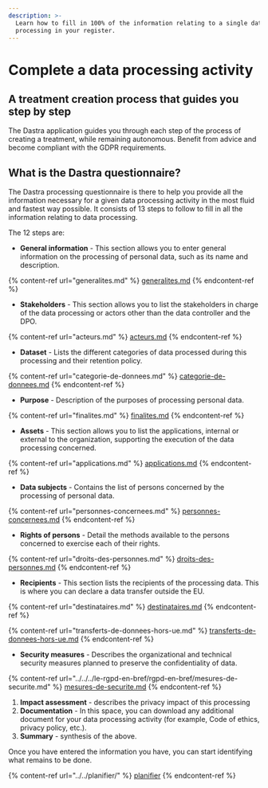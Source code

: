 ```yaml
---
description: >-
  Learn how to fill in 100% of the information relating to a single data
  processing in your register.
---
```


# Complete a data processing activity

## A treatment creation process that guides you step by step

The Dastra application guides you through each step of the process of creating a treatment, while remaining autonomous. Benefit from advice and become compliant with the GDPR requirements.

## What is the Dastra questionnaire?

The Dastra processing questionnaire is there to help you provide all the information necessary for a given data processing activity in the most fluid and fastest way possible. It consists of 13 steps to follow to fill in all the information relating to data processing.

The 12 steps are:

* **General information** - This section allows you to enter general information on the processing of personal data, such as its name and description.

{% content-ref url="generalites.md" %}
[generalites.md](generalites.md)
{% endcontent-ref %}

* **Stakeholders** - This section allows you to list the stakeholders in charge of the data processing or actors other than the data controller and the DPO.

{% content-ref url="acteurs.md" %}
[acteurs.md](acteurs.md)
{% endcontent-ref %}

* **Dataset** - Lists the different categories of data processed during this processing and their retention policy.

{% content-ref url="categorie-de-donnees.md" %}
[categorie-de-donnees.md](categorie-de-donnees.md)
{% endcontent-ref %}

* **Purpose** - Description of the purposes of processing personal data.

{% content-ref url="finalites.md" %}
[finalites.md](finalites.md)
{% endcontent-ref %}

* **Assets** - This section allows you to list the applications, internal or external to the organization, supporting the execution of the data processing concerned.

{% content-ref url="applications.md" %}
[applications.md](applications.md)
{% endcontent-ref %}

* **Data subjects** - Contains the list of persons concerned by the processing of personal data.

{% content-ref url="personnes-concernees.md" %}
[personnes-concernees.md](personnes-concernees.md)
{% endcontent-ref %}

* **Rights of persons** - Detail the methods available to the persons concerned to exercise each of their rights.

{% content-ref url="droits-des-personnes.md" %}
[droits-des-personnes.md](droits-des-personnes.md)
{% endcontent-ref %}

* **Recipients** - This section lists the recipients of the processing data. This is where you can declare a data transfer outside the EU.

{% content-ref url="destinataires.md" %}
[destinataires.md](destinataires.md)
{% endcontent-ref %}

{% content-ref url="transferts-de-donnees-hors-ue.md" %}
[transferts-de-donnees-hors-ue.md](transferts-de-donnees-hors-ue.md)
{% endcontent-ref %}

* **Security measures** - Describes the organizational and technical security measures planned to preserve the confidentiality of data.

{% content-ref url="../../../le-rgpd-en-bref/rgpd-en-bref/mesures-de-securite.md" %}
[mesures-de-securite.md](../../../le-rgpd-en-bref/rgpd-en-bref/mesures-de-securite.md)
{% endcontent-ref %}

1. **Impact assessment** - describes the privacy impact of this processing
2. **Documentation** - In this space, you can download any additional document for your data processing activity (for example, Code of ethics, privacy policy, etc.).
3. **Summary** - synthesis of the above.

Once you have entered the information you have, you can start identifying what remains to be done.

{% content-ref url="../../planifier/" %}
[planifier](../../planifier/)
{% endcontent-ref %}

